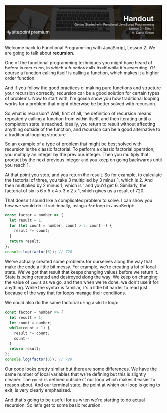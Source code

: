 ![](headings/2.1.png)

Welcome back to Functional Programming with JavaScript, Lesson 2. We are going to talk about **recursion**.

One of the functional programming techniques you might have heard of before is recursion, in which a function calls itself while it's executing. Of course a function calling itself is calling a function, which makes it a higher order function.

And if you follow the good practices of making pure functions and structure your recursion correctly, recursion can be a good solution for certain types of problems. Now to start with, I'm gonna show you how traditional looping works for a problem that might otherwise be better solved with recursion.

So what is recursion? Well, first of all, the definition of recursion means repeatedly calling a function from within itself, and then iterating until a completion state is reached. Ideally, you return to result without affecting anything outside of the function, and recursion can be a good alternative to a traditional looping structure.

So an example of a type of problem that might be best solved with recursion is the classic factorial. To perform a classic factorial operation, you multiply an integer by the previous integer. Then you multiply that product by the next previous integer and you keep on going backwards until you reach 1.

At that point you stop, and you return the result. So for example, to calculate the factorial of three, you take 3 multiplied by 3 minus 1, which is 2. And then multiplied by 2 minus 1, which is 1 and you'd get 6. Similarly, the factorial of six is 6 x 5 x 4 x 3 x 2 x 1, which gives us a result of 720.

That doesn't sound like a complicated problem to solve. I can show you how we would do it traditionally, using a `for` loop in JavaScript:

```js
const factor = number => {
  let result = 1;
  for (let count = number; count > 1; count--) {
    result *= count;
  }
  return result;
};
console.log(factor(6)); // 720
```

We've actually created some problems for ourselves along the way that make the code a little bit messy. For example, we're creating a lot of local state. We've got that result that keeps changing values before we return it. State is being created and destroyed along the way. We keep on changing the value of `count` as we go, and then when we're done, we don't use it for anything. While the syntax is familiar, it's a little bit harder to read just because of the way that for loops manage their conditions.

We could also do the same factorial using a `while` loop:

```js
const factor = number => {
  let result = 1;
  let count = number;
  while(count > 1) {
    result *= count;
    count--
  }
  return result;
};
console.log(factor(6)); // 720
```

Our code looks pretty similar but there are some differences. We have the same number of local variables that we're defining but this is slightly cleaner. The `count` is defined outside of our loop which makes it easier to reason about. And our terminal state, the point at which our loop is going to exit, is very clearly emphasized.

And that's going to be useful for us when we're starting to do actual recursion. So let's get to some basic recursion.

